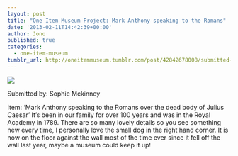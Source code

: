 ```yaml
---
layout: post
title: "One Item Museum Project: Mark Anthony speaking to the Romans"
date: '2013-02-11T14:42:39+00:00'
author: Jono
published: true
categories:
  - one-item-museum
tumblr_url: http://oneitemmuseum.tumblr.com/post/42842678008/submitted-by-sophie-mckinney-item-mark-anthony
---
```

<img src="https://ellis.scot/uploads/2013/02/painting.jpg" />

Submitted by: Sophie Mckinney

Item: ‘Mark Anthony speaking to the Romans over the dead body of Julius Caesar’ It’s been in our family for over 100 years and was in the Royal Academy in 1789. There are so many lovely details so you see something new every time, I personally love the small dog in the right hand corner. It is now on the floor against the wall most of the time ever since it fell off the wall last year, maybe a museum could keep it up!
